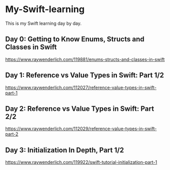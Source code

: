 # My-Swift-learning
This is my Swift learning day by day.

## Day 0: Getting to Know Enums, Structs and Classes in Swift
https://www.raywenderlich.com/119881/enums-structs-and-classes-in-swift

## Day 1: Reference vs Value Types in Swift: Part 1/2
https://www.raywenderlich.com/112027/reference-value-types-in-swift-part-1

## Day 2: Reference vs Value Types in Swift: Part 2/2
https://www.raywenderlich.com/112029/reference-value-types-in-swift-part-2

## Day 3: Initialization In Depth, Part 1/2
https://www.raywenderlich.com/119922/swift-tutorial-initialization-part-1
